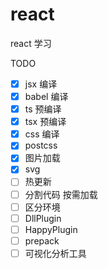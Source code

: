 # react
react 学习

TODO

* [x] jsx 编译
* [x] babel 编译
* [x] ts 预编译
* [x] tsx 预编译
* [x] css 编译
* [x] postcss
* [x] 图片加载 
* [x] svg 
* [ ] 热更新
* [ ] 分割代码 按需加载
* [ ] 区分环境
* [ ] DllPlugin
* [ ] HappyPlugin
* [ ] prepack
* [ ] 可视化分析工具
